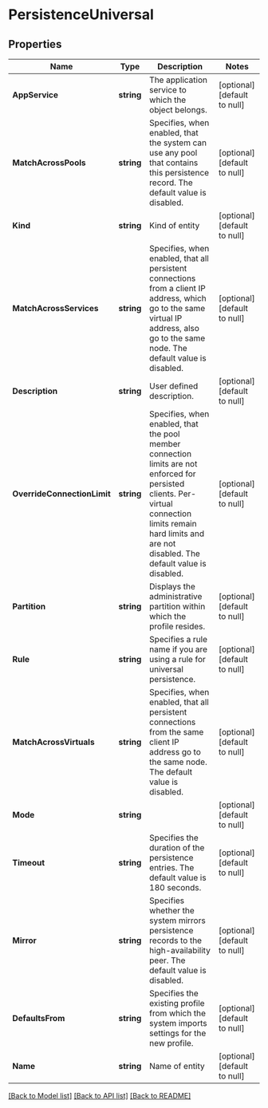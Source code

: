 # PersistenceUniversal

## Properties
Name | Type | Description | Notes
------------ | ------------- | ------------- | -------------
**AppService** | **string** | The application service to which the object belongs. | [optional] [default to null]
**MatchAcrossPools** | **string** | Specifies, when enabled, that the system can use any pool that contains this persistence record. The default value is disabled. | [optional] [default to null]
**Kind** | **string** | Kind of entity | [optional] [default to null]
**MatchAcrossServices** | **string** | Specifies, when enabled, that all persistent connections from a client IP address, which go to the same virtual IP address, also go to the same node. The default value is disabled. | [optional] [default to null]
**Description** | **string** | User defined description. | [optional] [default to null]
**OverrideConnectionLimit** | **string** | Specifies, when enabled, that the pool member connection limits are not enforced for persisted clients. Per-virtual connection limits remain hard limits and are not disabled. The default value is disabled. | [optional] [default to null]
**Partition** | **string** | Displays the administrative partition within which the profile resides. | [optional] [default to null]
**Rule** | **string** | Specifies a rule name if you are using a rule for universal persistence. | [optional] [default to null]
**MatchAcrossVirtuals** | **string** | Specifies, when enabled, that all persistent connections from the same client IP address go to the same node. The default value is disabled. | [optional] [default to null]
**Mode** | **string** |  | [optional] [default to null]
**Timeout** | **string** | Specifies the duration of the persistence entries. The default value is 180 seconds. | [optional] [default to null]
**Mirror** | **string** | Specifies whether the system mirrors persistence records to the high-availability peer. The default value is disabled. | [optional] [default to null]
**DefaultsFrom** | **string** | Specifies the existing profile from which the system imports settings for the new profile. | [optional] [default to null]
**Name** | **string** | Name of entity | [optional] [default to null]

[[Back to Model list]](../README.md#documentation-for-models) [[Back to API list]](../README.md#documentation-for-api-endpoints) [[Back to README]](../README.md)


